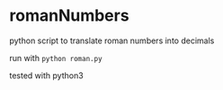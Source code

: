 # romanNumbers
python script to translate roman numbers into decimals

run with `python roman.py`

tested with python3
